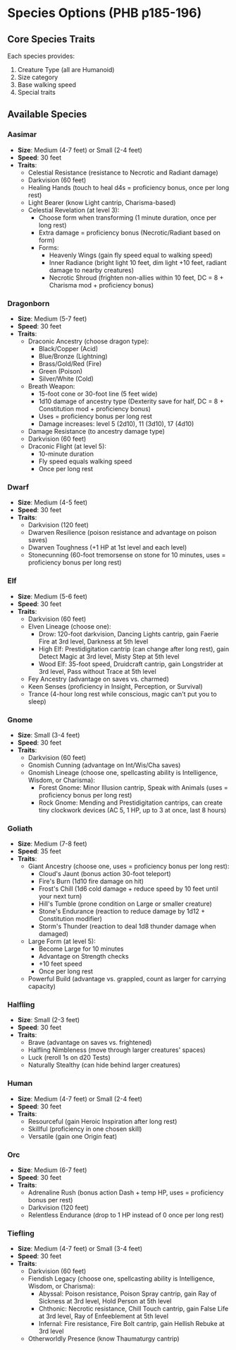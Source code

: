 # Species Options (PHB p185-196)

## Core Species Traits
Each species provides:
1. Creature Type (all are Humanoid)
2. Size category
3. Base walking speed
4. Special traits

## Available Species

### Aasimar
- **Size**: Medium (4-7 feet) or Small (2-4 feet)
- **Speed**: 30 feet
- **Traits**:
  - Celestial Resistance (resistance to Necrotic and Radiant damage)
  - Darkvision (60 feet)
  - Healing Hands (touch to heal d4s = proficiency bonus, once per long rest)
  - Light Bearer (know Light cantrip, Charisma-based)
  - Celestial Revelation (at level 3):
    - Choose form when transforming (1 minute duration, once per long rest)
    - Extra damage = proficiency bonus (Necrotic/Radiant based on form)
    - Forms:
      - Heavenly Wings (gain fly speed equal to walking speed)
      - Inner Radiance (bright light 10 feet, dim light +10 feet, radiant damage to nearby creatures)
      - Necrotic Shroud (frighten non-allies within 10 feet, DC = 8 + Charisma mod + proficiency bonus)

### Dragonborn
- **Size**: Medium (5-7 feet)
- **Speed**: 30 feet
- **Traits**:
  - Draconic Ancestry (choose dragon type):
    - Black/Copper (Acid)
    - Blue/Bronze (Lightning)
    - Brass/Gold/Red (Fire)
    - Green (Poison)
    - Silver/White (Cold)
  - Breath Weapon:
    - 15-foot cone or 30-foot line (5 feet wide)
    - 1d10 damage of ancestry type (Dexterity save for half, DC = 8 + Constitution mod + proficiency bonus)
    - Uses = proficiency bonus per long rest
    - Damage increases: level 5 (2d10), 11 (3d10), 17 (4d10)
  - Damage Resistance (to ancestry damage type)
  - Darkvision (60 feet)
  - Draconic Flight (at level 5):
    - 10-minute duration
    - Fly speed equals walking speed
    - Once per long rest

### Dwarf
- **Size**: Medium (4-5 feet)
- **Speed**: 30 feet
- **Traits**:
  - Darkvision (120 feet)
  - Dwarven Resilience (poison resistance and advantage on poison saves)
  - Dwarven Toughness (+1 HP at 1st level and each level)
  - Stonecunning (60-foot tremorsense on stone for 10 minutes, uses = proficiency bonus per long rest)

### Elf
- **Size**: Medium (5-6 feet)
- **Speed**: 30 feet
- **Traits**:
  - Darkvision (60 feet)
  - Elven Lineage (choose one):
    - Drow: 120-foot darkvision, Dancing Lights cantrip, gain Faerie Fire at 3rd level, Darkness at 5th level
    - High Elf: Prestidigitation cantrip (can change after long rest), gain Detect Magic at 3rd level, Misty Step at 5th level
    - Wood Elf: 35-foot speed, Druidcraft cantrip, gain Longstrider at 3rd level, Pass without Trace at 5th level
  - Fey Ancestry (advantage on saves vs. charmed)
  - Keen Senses (proficiency in Insight, Perception, or Survival)
  - Trance (4-hour long rest while conscious, magic can't put you to sleep)

### Gnome
- **Size**: Small (3-4 feet)
- **Speed**: 30 feet
- **Traits**:
  - Darkvision (60 feet)
  - Gnomish Cunning (advantage on Int/Wis/Cha saves)
  - Gnomish Lineage (choose one, spellcasting ability is Intelligence, Wisdom, or Charisma):
    - Forest Gnome: Minor Illusion cantrip, Speak with Animals (uses = proficiency bonus per long rest)
    - Rock Gnome: Mending and Prestidigitation cantrips, can create tiny clockwork devices (AC 5, 1 HP, up to 3 at once, last 8 hours)

### Goliath
- **Size**: Medium (7-8 feet)
- **Speed**: 35 feet
- **Traits**:
  - Giant Ancestry (choose one, uses = proficiency bonus per long rest):
    - Cloud's Jaunt (bonus action 30-foot teleport)
    - Fire's Burn (1d10 fire damage on hit)
    - Frost's Chill (1d6 cold damage + reduce speed by 10 feet until your next turn)
    - Hill's Tumble (prone condition on Large or smaller creature)
    - Stone's Endurance (reaction to reduce damage by 1d12 + Constitution modifier)
    - Storm's Thunder (reaction to deal 1d8 thunder damage when damaged)
  - Large Form (at level 5):
    - Become Large for 10 minutes
    - Advantage on Strength checks
    - +10 feet speed
    - Once per long rest
  - Powerful Build (advantage vs. grappled, count as larger for carrying capacity)

### Halfling
- **Size**: Small (2-3 feet)
- **Speed**: 30 feet
- **Traits**:
  - Brave (advantage on saves vs. frightened)
  - Halfling Nimbleness (move through larger creatures' spaces)
  - Luck (reroll 1s on d20 Tests)
  - Naturally Stealthy (can hide behind larger creatures)

### Human
- **Size**: Medium (4-7 feet) or Small (2-4 feet)
- **Speed**: 30 feet
- **Traits**:
  - Resourceful (gain Heroic Inspiration after long rest)
  - Skillful (proficiency in one chosen skill)
  - Versatile (gain one Origin feat)

### Orc
- **Size**: Medium (6-7 feet)
- **Speed**: 30 feet
- **Traits**:
  - Adrenaline Rush (bonus action Dash + temp HP, uses = proficiency bonus per rest)
  - Darkvision (120 feet)
  - Relentless Endurance (drop to 1 HP instead of 0 once per long rest)

### Tiefling
- **Size**: Medium (4-7 feet) or Small (3-4 feet)
- **Speed**: 30 feet
- **Traits**:
  - Darkvision (60 feet)
  - Fiendish Legacy (choose one, spellcasting ability is Intelligence, Wisdom, or Charisma):
    - Abyssal: Poison resistance, Poison Spray cantrip, gain Ray of Sickness at 3rd level, Hold Person at 5th level
    - Chthonic: Necrotic resistance, Chill Touch cantrip, gain False Life at 3rd level, Ray of Enfeeblement at 5th level
    - Infernal: Fire resistance, Fire Bolt cantrip, gain Hellish Rebuke at 3rd level
  - Otherworldly Presence (know Thaumaturgy cantrip) 